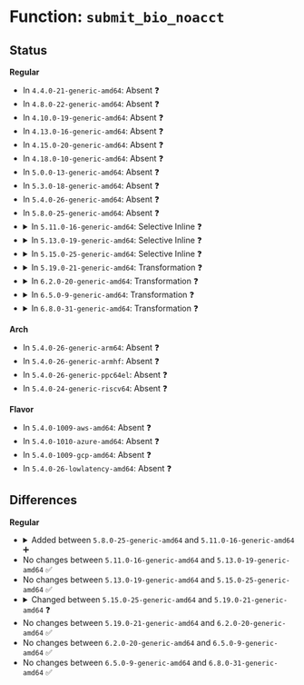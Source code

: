 # Function: <code>submit_bio_noacct</code>

## Status
<b>Regular</b>
<ul>
<li>
In <code>4.4.0-21-generic-amd64</code>: Absent ❓
</li>
<li>
In <code>4.8.0-22-generic-amd64</code>: Absent ❓
</li>
<li>
In <code>4.10.0-19-generic-amd64</code>: Absent ❓
</li>
<li>
In <code>4.13.0-16-generic-amd64</code>: Absent ❓
</li>
<li>
In <code>4.15.0-20-generic-amd64</code>: Absent ❓
</li>
<li>
In <code>4.18.0-10-generic-amd64</code>: Absent ❓
</li>
<li>
In <code>5.0.0-13-generic-amd64</code>: Absent ❓
</li>
<li>
In <code>5.3.0-18-generic-amd64</code>: Absent ❓
</li>
<li>
In <code>5.4.0-26-generic-amd64</code>: Absent ❓
</li>
<li>
In <code>5.8.0-25-generic-amd64</code>: Absent ❓
</li>
<li>
<details>
<summary>In <code>5.11.0-16-generic-amd64</code>: Selective Inline ❓</summary>

```c
blk_qc_t submit_bio_noacct(struct bio * bio)
```

```json
{
  "name": "submit_bio_noacct",
  "collision_type": "Unique Global",
  "inline_type": "Selective",
  "funcs": [
    {
      "addr": 18446744071584487840,
      "name": "submit_bio_noacct",
      "external": true,
      "loc": "block/blk-core.c:1044",
      "file": "block/blk-core.c",
      "inline": "not declared, inlined",
      "caller_inline": [],
      "caller_func": [
        "block/bio.c:bio_alloc_rescue",
        "block/blk-core.c:submit_bio",
        "block/blk-core.c:submit_bio",
        "block/blk-merge.c:__blk_queue_split",
        "block/bounce.c:__blk_queue_bounce",
        "block/blk-throttle.c:blk_throtl_dispatch_work_fn",
        "block/blk-crypto-fallback.c:blk_crypto_split_bio_if_needed",
        "drivers/md/dm.c:dm_wq_work",
        "drivers/md/dm.c:__split_and_process_bio"
      ]
    }
  ],
  "symbols": [
    {
      "addr": 18446744071584487840,
      "name": "submit_bio_noacct",
      "section": ".text",
      "bind": "STB_GLOBAL",
      "size": 134
    }
  ]
}
```
</details>
</li>
<li>
<details>
<summary>In <code>5.13.0-19-generic-amd64</code>: Selective Inline ❓</summary>

```c
blk_qc_t submit_bio_noacct(struct bio * bio)
```

```json
{
  "name": "submit_bio_noacct",
  "collision_type": "Unique Global",
  "inline_type": "Selective",
  "funcs": [
    {
      "addr": 18446744071584522080,
      "name": "submit_bio_noacct",
      "external": true,
      "loc": "block/blk-core.c:1030",
      "file": "block/blk-core.c",
      "inline": "not declared, inlined",
      "caller_inline": [],
      "caller_func": [
        "block/bio.c:bio_alloc_rescue",
        "block/blk-core.c:submit_bio",
        "block/blk-core.c:submit_bio",
        "block/blk-merge.c:__blk_queue_split",
        "block/blk-throttle.c:blk_throtl_dispatch_work_fn",
        "block/blk-crypto-fallback.c:blk_crypto_fallback_encrypt_bio",
        "drivers/md/md.c:md_submit_discard_bio",
        "drivers/md/md.c:md_submit_discard_bio",
        "drivers/md/dm.c:dm_wq_work",
        "drivers/md/dm.c:__split_and_process_bio"
      ]
    }
  ],
  "symbols": [
    {
      "addr": 18446744071584522080,
      "name": "submit_bio_noacct",
      "section": ".text",
      "bind": "STB_GLOBAL",
      "size": 555
    }
  ]
}
```
</details>
</li>
<li>
<details>
<summary>In <code>5.15.0-25-generic-amd64</code>: Selective Inline ❓</summary>

```c
blk_qc_t submit_bio_noacct(struct bio * bio)
```

```json
{
  "name": "submit_bio_noacct",
  "collision_type": "Unique Global",
  "inline_type": "Selective",
  "funcs": [
    {
      "addr": 18446744071584929792,
      "name": "submit_bio_noacct",
      "external": true,
      "loc": "block/blk-core.c:1019",
      "file": "block/blk-core.c",
      "inline": "not declared, inlined",
      "caller_inline": [],
      "caller_func": [
        "block/bio.c:bio_alloc_rescue",
        "block/blk-core.c:submit_bio",
        "block/blk-core.c:submit_bio",
        "block/blk-merge.c:__blk_queue_split",
        "block/blk-throttle.c:blk_throtl_dispatch_work_fn",
        "block/blk-crypto-fallback.c:blk_crypto_fallback_encrypt_bio",
        "drivers/md/md.c:md_submit_discard_bio",
        "drivers/md/md.c:md_submit_discard_bio",
        "drivers/md/dm.c:dm_wq_work",
        "drivers/md/dm.c:__split_and_process_bio"
      ]
    }
  ],
  "symbols": [
    {
      "addr": 18446744071584929792,
      "name": "submit_bio_noacct",
      "section": ".text",
      "bind": "STB_GLOBAL",
      "size": 279
    }
  ]
}
```
</details>
</li>
<li>
<details>
<summary>In <code>5.19.0-21-generic-amd64</code>: Transformation ❓</summary>

```c
void submit_bio_noacct(struct bio * bio)
```

```json
{
  "name": "submit_bio_noacct",
  "collision_type": "Unique Global",
  "inline_type": "No",
  "funcs": [
    {
      "addr": 0,
      "name": "submit_bio_noacct",
      "external": true,
      "loc": "block/blk-core.c:756",
      "file": "block/blk-core.c",
      "inline": "seen, unknown",
      "caller_inline": [],
      "caller_func": [
        "block/bio.c:bio_alloc_rescue",
        "block/blk-merge.c:__blk_queue_split",
        "block/blk-crypto-fallback.c:blk_crypto_fallback_encrypt_bio",
        "drivers/md/md.c:md_submit_discard_bio",
        "drivers/md/md.c:md_submit_discard_bio",
        "drivers/md/dm.c:dm_wq_work",
        "drivers/md/dm.c:dm_split_and_process_bio",
        "drivers/md/dm.c:dm_submit_bio_remap"
      ]
    }
  ],
  "symbols": [
    {
      "addr": 18446744071594095605,
      "name": "submit_bio_noacct.cold",
      "section": ".text",
      "bind": "STB_LOCAL",
      "size": 184
    },
    {
      "addr": 18446744071585633120,
      "name": "submit_bio_noacct",
      "section": ".text",
      "bind": "STB_GLOBAL",
      "size": 1392
    }
  ]
}
```
</details>
</li>
<li>
<details>
<summary>In <code>6.2.0-20-generic-amd64</code>: Transformation ❓</summary>

```c
void submit_bio_noacct(struct bio * bio)
```

```json
{
  "name": "submit_bio_noacct",
  "collision_type": "Unique Global",
  "inline_type": "No",
  "funcs": [
    {
      "addr": 0,
      "name": "submit_bio_noacct",
      "external": true,
      "loc": "block/blk-core.c:722",
      "file": "block/blk-core.c",
      "inline": "seen, unknown",
      "caller_inline": [],
      "caller_func": [
        "block/bio.c:bio_alloc_rescue",
        "block/blk-merge.c:__bio_split_to_limits",
        "block/blk-crypto-fallback.c:blk_crypto_fallback_encrypt_bio",
        "drivers/md/md.c:md_submit_discard_bio",
        "drivers/md/md.c:md_submit_discard_bio",
        "drivers/md/dm.c:dm_wq_work",
        "drivers/md/dm.c:dm_split_and_process_bio",
        "drivers/md/dm.c:dm_submit_bio_remap"
      ]
    }
  ],
  "symbols": [
    {
      "addr": 18446744071596104779,
      "name": "submit_bio_noacct.cold",
      "section": ".text",
      "bind": "STB_LOCAL",
      "size": 140
    },
    {
      "addr": 18446744071586404320,
      "name": "submit_bio_noacct",
      "section": ".text",
      "bind": "STB_GLOBAL",
      "size": 1434
    }
  ]
}
```
</details>
</li>
<li>
<details>
<summary>In <code>6.5.0-9-generic-amd64</code>: Transformation ❓</summary>

```c
void submit_bio_noacct(struct bio * bio)
```

```json
{
  "name": "submit_bio_noacct",
  "collision_type": "Unique Global",
  "inline_type": "No",
  "funcs": [
    {
      "addr": 0,
      "name": "submit_bio_noacct",
      "external": true,
      "loc": "block/blk-core.c:720",
      "file": "block/blk-core.c",
      "inline": "seen, unknown",
      "caller_inline": [],
      "caller_func": [
        "block/bio.c:bio_alloc_rescue",
        "block/blk-core.c:submit_bio",
        "block/blk-core.c:submit_bio",
        "block/blk-core.c:submit_bio",
        "block/blk-merge.c:__bio_split_to_limits",
        "block/blk-crypto-fallback.c:blk_crypto_fallback_encrypt_bio",
        "drivers/md/md.c:md_submit_discard_bio",
        "drivers/md/md.c:md_submit_discard_bio",
        "drivers/md/dm.c:dm_wq_work",
        "drivers/md/dm.c:dm_split_and_process_bio",
        "drivers/md/dm.c:dm_submit_bio_remap"
      ]
    }
  ],
  "symbols": [
    {
      "addr": 18446744071596628707,
      "name": "submit_bio_noacct.cold",
      "section": ".text",
      "bind": "STB_LOCAL",
      "size": 113
    },
    {
      "addr": 18446744071586651536,
      "name": "submit_bio_noacct",
      "section": ".text",
      "bind": "STB_GLOBAL",
      "size": 1499
    }
  ]
}
```
</details>
</li>
<li>
<details>
<summary>In <code>6.8.0-31-generic-amd64</code>: Transformation ❓</summary>

```c
void submit_bio_noacct(struct bio * bio)
```

```json
{
  "name": "submit_bio_noacct",
  "collision_type": "Unique Global",
  "inline_type": "No",
  "funcs": [
    {
      "addr": 0,
      "name": "submit_bio_noacct",
      "external": true,
      "loc": "block/blk-core.c:730",
      "file": "block/blk-core.c",
      "inline": "seen, unknown",
      "caller_inline": [],
      "caller_func": [
        "block/bio.c:bio_alloc_rescue",
        "block/blk-core.c:submit_bio",
        "block/blk-merge.c:__bio_split_to_limits",
        "block/blk-crypto-fallback.c:blk_crypto_fallback_encrypt_bio",
        "drivers/md/md.c:md_submit_discard_bio",
        "drivers/md/md.c:md_submit_discard_bio",
        "drivers/md/dm.c:dm_wq_work",
        "drivers/md/dm.c:dm_split_and_process_bio",
        "drivers/md/dm.c:dm_submit_bio_remap"
      ]
    }
  ],
  "symbols": [
    {
      "addr": 18446744071597534926,
      "name": "submit_bio_noacct.cold",
      "section": ".text",
      "bind": "STB_LOCAL",
      "size": 147
    },
    {
      "addr": 18446744071586922704,
      "name": "submit_bio_noacct",
      "section": ".text",
      "bind": "STB_GLOBAL",
      "size": 1441
    }
  ]
}
```
</details>
</li>
</ul>
<b>Arch</b>
<ul>
<li>
In <code>5.4.0-26-generic-arm64</code>: Absent ❓
</li>
<li>
In <code>5.4.0-26-generic-armhf</code>: Absent ❓
</li>
<li>
In <code>5.4.0-26-generic-ppc64el</code>: Absent ❓
</li>
<li>
In <code>5.4.0-24-generic-riscv64</code>: Absent ❓
</li>
</ul>
<b>Flavor</b>
<ul>
<li>
In <code>5.4.0-1009-aws-amd64</code>: Absent ❓
</li>
<li>
In <code>5.4.0-1010-azure-amd64</code>: Absent ❓
</li>
<li>
In <code>5.4.0-1009-gcp-amd64</code>: Absent ❓
</li>
<li>
In <code>5.4.0-26-lowlatency-amd64</code>: Absent ❓
</li>
</ul>

## Differences
<b>Regular</b>
<ul>
<li>
<details>
<summary>Added between <code>5.8.0-25-generic-amd64</code> and <code>5.11.0-16-generic-amd64</code> ➕</summary>

```c
blk_qc_t submit_bio_noacct(struct bio * bio)
```
</details>
</li>
<li>
No changes between <code>5.11.0-16-generic-amd64</code> and <code>5.13.0-19-generic-amd64</code> ✅
</li>
<li>
No changes between <code>5.13.0-19-generic-amd64</code> and <code>5.15.0-25-generic-amd64</code> ✅
</li>
<li>
<details>
<summary>Changed between <code>5.15.0-25-generic-amd64</code> and <code>5.19.0-21-generic-amd64</code> ❓</summary>
<ul>
<li>
<b>Return type changed. </b>
<code>blk_qc_t</code> ➡️ <code>void</code>
</li>
</ul>
</details>
</li>
<li>
No changes between <code>5.19.0-21-generic-amd64</code> and <code>6.2.0-20-generic-amd64</code> ✅
</li>
<li>
No changes between <code>6.2.0-20-generic-amd64</code> and <code>6.5.0-9-generic-amd64</code> ✅
</li>
<li>
No changes between <code>6.5.0-9-generic-amd64</code> and <code>6.8.0-31-generic-amd64</code> ✅
</li>
</ul>
